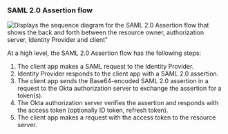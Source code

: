 ### SAML 2.0 Assertion flow

<div class="three-quarter">

![Displays the sequence diagram for the SAML 2.0 Assertion flow that shows the back and forth between the resource owner, authorization server, Identity Provider and client"](/img/authorization/oauth-saml2-grant-flow.png)

</div>

<!-- Source for image. Generated using http://www.plantuml.com/plantuml/uml/

skinparam monochrome true
participant "Client" as OClient
participant "Identity Provider " as idp
participant "Authorization Server (Okta)" as okta
participant "Resource Server" as rs

autonumber "<b>#."
OClient -> idp: Makes SAML request to the IdP
idp -> OClient: Sends SAML 2.0 Assertion in response
OClient -> okta: Sends Base64-encoded SAML 2.0 Assertion to /token
okta -> OClient: Verifies assertion and sends access token (optionally ID token, refresh token)
OClient -> rs: Makes a resource request with the access token to the resource server

-->

At a high level, the SAML 2.0 Assertion flow has the following steps:

1. The client app makes a SAML request to the Identity Provider.
2. Identity Provider responds to the client app with a SAML 2.0 assertion.
3. The client app sends the Base64-encoded SAML 2.0 assertion in a request to the Okta authorization server to exchange the assertion for a token(s).
4. The Okta authorization server verifies the assertion and responds with the access token (optionally ID token, refresh token).
5. The client app makes a request with the access token to the resource server.
